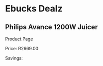 
# Ebucks Dealz
## Philips Avance 1200W Juicer
[Product Page](https://www.ebucks.com/web/shop/productSelected.do?prodId=996866084&catId=704987863)

Price: R2669.00

Savings: 


	